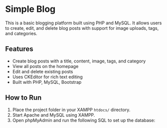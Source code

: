 # Simple Blog

This is a basic blogging platform built using PHP and MySQL. It allows users to create, edit, and delete blog posts with support for image uploads, tags, and categories.

## Features

- Create blog posts with a title, content, image, tags, and category
- View all posts on the homepage
- Edit and delete existing posts
- Uses CKEditor for rich text editing
- Built with PHP, MySQL, Bootstrap

## How to Run

1. Place the project folder in your XAMPP `htdocs/` directory.
2. Start Apache and MySQL using XAMPP.
3. Open phpMyAdmin and run the following SQL to set up the database:


